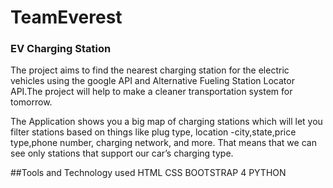 # TeamEverest
### EV Charging Station
The project aims to find the nearest charging station for the electric vehicles using the google API and Alternative Fueling Station Locator API.The project will help to make a cleaner transportation system for tomorrow.


The Application shows you a big map of charging stations which will let you filter stations based on things like plug type, location -city,state,price type,phone number, charging network, and more. That means that we can see only stations that support our car’s charging type.


##Tools and Technology used
HTML
CSS
BOOTSTRAP 4
PYTHON
